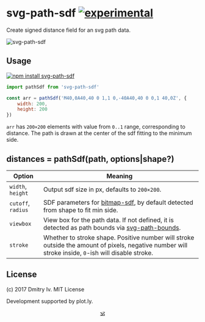 # svg-path-sdf [![experimental](https://img.shields.io/badge/stability-unstable-green.svg)](http://github.com/badges/stability-badges)

Create signed distance field for an svg path data.

![svg-path-sdf](https://github.com/dy/svg-path-sdf/blob/master/preview.png?raw=true)

## Usage

[![npm install svg-path-sdf](https://nodei.co/npm/svg-path-sdf.png?mini=true)](https://npmjs.org/package/svg-path-sdf/)

```js
import pathSdf from 'svg-path-sdf'

const arr = pathSdf('M40,0A40,40 0 1,1 0,-40A40,40 0 0,1 40,0Z', {
	width: 200,
	height: 200
})
```

`arr` has `200×200` elements with value from `0..1` range, corresponding to distance. The path is drawn at the center of the sdf fitting to the minimum side.

## distances = pathSdf(path, options|shape?)

Option | Meaning
---|---
`width`, `height` | Output sdf size in px, defaults to `200×200`.
`cutoff`, `radius` | SDF parameters for [bitmap-sdf](https://github.com/dy/bitmap-sdf), by default detected from shape to fit min side.
`viewbox` | View box for the path data. If not defined, it is detected as path bounds via [svg-path-bounds](https://github.com/dy/svg-path-bounds).
`stroke` | Whether to stroke shape. Positive number will stroke outside the amount of pixels, negative number will stroke inside, `0`-ish will disable stroke.

## License

(c) 2017 Dmitry Iv. MIT License

Development supported by plot.ly.

<p align=center><a href="https://github.com/krishnized/license/">🕉</a></p>
